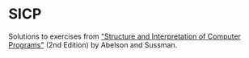# SICP

Solutions to exercises from ["Structure and Interpretation of Computer Programs"](https://mitpress.mit.edu/sicp/full-text/book/book.html) (2nd Edition) by Abelson and Sussman.
  
